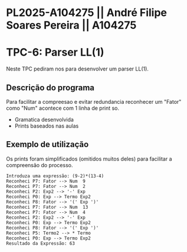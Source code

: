 # PL2025-A104275 || André Filipe Soares Pereira || A104275
# TPC-6: Parser LL(1)

Neste TPC pediram nos para desenvolver um parser LL(1).


## Descrição do programa

Para facilitar a compreesao e evitar redundancia reconhecer um "Fator" como "Num" acontece com 1 linha de print so.
- Gramatica desenvolvida
- Prints baseados nas aulas


## Exemplo de utilização
Os prints foram simplificados (omitidos muitos deles) para facilitar a compreensão do processo.
```
Introduza uma expressão: (9-2)*(13-4)
Reconheci P7: Fator --> Num  9
Reconheci P7: Fator --> Num  2
Reconheci P2: Exp2 --> '-' Exp
Reconheci P0: Exp --> Termo Exp2
Reconheci P8: Fator --> '(' Exp ')'
Reconheci P7: Fator --> Num  13
Reconheci P7: Fator --> Num  4
Reconheci P2: Exp2 --> '-' Exp
Reconheci P0: Exp --> Termo Exp2
Reconheci P8: Fator --> '(' Exp ')'
Reconheci P5: Termo2 --> * Termo
Reconheci P0: Exp --> Termo Exp2
Resultado da Expressão: 63
```

